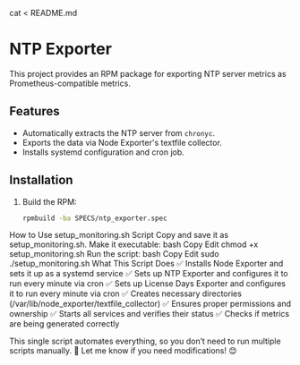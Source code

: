 cat <<EOF > README.md
# NTP Exporter

This project provides an RPM package for exporting NTP server metrics as Prometheus-compatible metrics.

## Features
- Automatically extracts the NTP server from `chronyc`.
- Exports the data via Node Exporter's textfile collector.
- Installs systemd configuration and cron job.

## Installation
1. Build the RPM:
   ```bash
   rpmbuild -ba SPECS/ntp_exporter.spec


How to Use setup_monitoring.sh  Script
Copy and save it as setup_monitoring.sh.
Make it executable:
bash
Copy
Edit
chmod +x setup_monitoring.sh
Run the script:
bash
Copy
Edit
sudo ./setup_monitoring.sh
What This Script Does
✅ Installs Node Exporter and sets it up as a systemd service
✅ Sets up NTP Exporter and configures it to run every minute via cron
✅ Sets up License Days Exporter and configures it to run every minute via cron
✅ Creates necessary directories (/var/lib/node_exporter/textfile_collector)
✅ Ensures proper permissions and ownership
✅ Starts all services and verifies their status
✅ Checks if metrics are being generated correctly

This single script automates everything, so you don’t need to run multiple scripts manually. 🚀 Let me know if you need modifications! 😊
